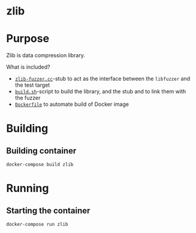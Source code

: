 # zlib

# Purpose

Zlib is data compression library.

What is included?

* [`zlib-fuzzer.cc`](zlib-fuzzer.cc)-stub to act as the interface between the `libfuzzer` and the test target
* [`build.sh`](build.sh)-script to build the library, and the stub and to link them with the fuzzer
* [`Dockerfile`](Dockerfile) to automate build of Docker image

# Building

## Building container

```console
docker-compose build zlib
```

# Running

## Starting the container

```console
docker-compose run zlib
```
